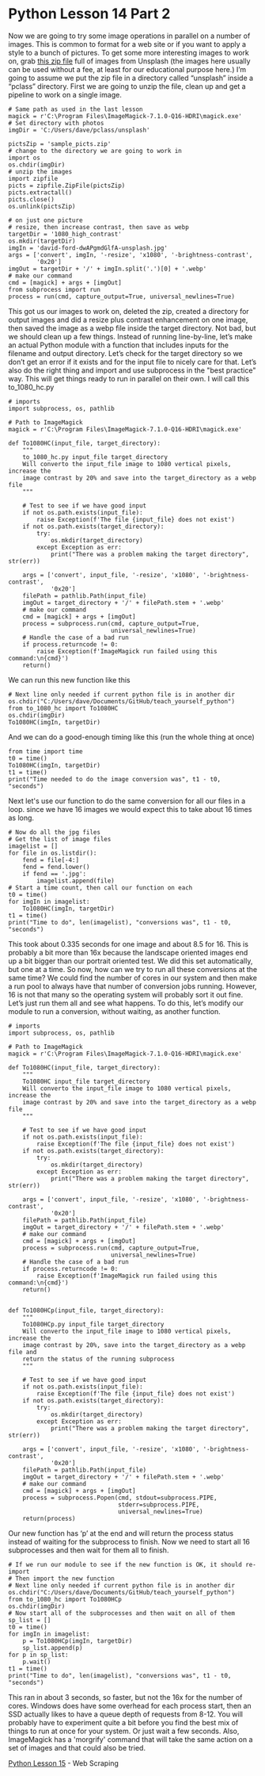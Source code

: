 # Python Lesson 14 Part 2
Now we are going to try some image operations in parallel on a number of images. This is common to format for a web site or if you want to apply a style to a bunch of pictures. To get some more interesting images to work on, grab [this zip file](pclass/sample_picts.zip) full of images from Unsplash (the images here usually can be used without a fee, at least for our educational purpose here.) I’m going to assume we put the zip file in a directory called “unsplash” inside a “pclass” directory. First we are going to unzip the file, clean up and get a pipeline to work on a single image.
```
# Same path as used in the last lesson
magick = r'C:\Program Files\ImageMagick-7.1.0-Q16-HDRI\magick.exe'
# Set directory with photos
imgDir = 'C:/Users/dave/pclass/unsplash'

pictsZip = 'sample_picts.zip'
# change to the directory we are going to work in
import os
os.chdir(imgDir)
# unzip the images
import zipfile
picts = zipfile.ZipFile(pictsZip)
picts.extractall()
picts.close()
os.unlink(pictsZip)

# on just one picture
# resize, then increase contrast, then save as webp
targetDir = '1080_high_contrast'
os.mkdir(targetDir)
imgIn = 'david-ford-dwAPgmdGlfA-unsplash.jpg'
args = ['convert', imgIn, '-resize', 'x1080', '-brightness-contrast',
        '0x20']
imgOut = targetDir + '/' + imgIn.split('.')[0] + '.webp'
# make our command
cmd = [magick] + args + [imgOut]
from subprocess import run
process = run(cmd, capture_output=True, universal_newlines=True)
```
This got us our images to work on, deleted the zip, created a directory for output images and did a resize plus contrast enhancement on one image, then saved the image as a webp file inside the target directory. Not bad, but we should clean up a few things. Instead of running line-by-line, let’s make an actual Python module with a function that includes inputs for the filename and output directory. Let’s check for the target directory so we don’t get an error if it exists and for the input file to nicely care for that. Let’s also do the right thing and import and use subprocess in the "best practice" way. This will get things ready to run in parallel on their own. I will call this to_1080_hc.py
```
# imports
import subprocess, os, pathlib

# Path to ImageMagick
magick = r'C:\Program Files\ImageMagick-7.1.0-Q16-HDRI\magick.exe'

def To1080HC(input_file, target_directory):
    """
    to_1080_hc.py input_file target_directory
    Will converto the input_file image to 1080 vertical pixels, increase the
    image contrast by 20% and save into the target_directory as a webp file
    """
        
    # Test to see if we have good input
    if not os.path.exists(input_file):
        raise Exception(f'The file {input_file} does not exist')
    if not os.path.exists(target_directory):
        try:
            os.mkdir(target_directory)
        except Exception as err:
            print("There was a problem making the target directory", str(err))
    
    args = ['convert', input_file, '-resize', 'x1080', '-brightness-contrast',
            '0x20']
    filePath = pathlib.Path(input_file)
    imgOut = target_directory + '/' + filePath.stem + '.webp'
    # make our command
    cmd = [magick] + args + [imgOut]
    process = subprocess.run(cmd, capture_output=True,
                             universal_newlines=True)
    # Handle the case of a bad run
    if process.returncode != 0:
        raise Exception(f'ImageMagick run failed using this command:\n{cmd}')
    return()
```
We can run this new function like this
```
# Next line only needed if current python file is in another dir
os.chdir("C:/Users/dave/Documents/GitHub/teach_yourself_python")
from to_1080_hc import To1080HC
os.chdir(imgDir)
To1080HC(imgIn, targetDir)
```
And we can do a good-enough timing like this (run the whole thing at once)
```
from time import time
t0 = time()
To1080HC(imgIn, targetDir)
t1 = time()
print("Time needed to do the image conversion was", t1 - t0, "seconds")
```
Next let's use our function to do the same conversion for all our files in a loop. since we have 16 images we would expect this to take about 16 times as long.
```
# Now do all the jpg files
# Get the list of image files
imagelist = []
for file in os.listdir():
    fend = file[-4:]
    fend = fend.lower()
    if fend == '.jpg':
        imagelist.append(file)
# Start a time count, then call our function on each
t0 = time()
for imgIn in imagelist:
    To1080HC(imgIn, targetDir)
t1 = time()
print("Time to do", len(imagelist), "conversions was", t1 - t0, "seconds")
```
This took about 0.335 seconds for one image and about 8.5 for 16. This is probably a bit more than 16x because the landscape oriented images end up a bit bigger than our portrait oriented test.
We did this set automatically, but one at a time. So now, how can we try to run all these conversions at the same time? We could find the number of cores in our system and then make a run pool to always have that number of conversion jobs running. However, 16 is not that many so the operating system will probably sort it out fine. Let’s just run them all and see what happens.
To do this, let’s modify our module to run a conversion, without waiting, as another function.
```
# imports
import subprocess, os, pathlib

# Path to ImageMagick
magick = r'C:\Program Files\ImageMagick-7.1.0-Q16-HDRI\magick.exe'

def To1080HC(input_file, target_directory):
    """
    To1080HC input_file target_directory
    Will converto the input_file image to 1080 vertical pixels, increase the
    image contrast by 20% and save into the target_directory as a webp file
    """
        
    # Test to see if we have good input
    if not os.path.exists(input_file):
        raise Exception(f'The file {input_file} does not exist')
    if not os.path.exists(target_directory):
        try:
            os.mkdir(target_directory)
        except Exception as err:
            print("There was a problem making the target directory", str(err))
    
    args = ['convert', input_file, '-resize', 'x1080', '-brightness-contrast',
            '0x20']
    filePath = pathlib.Path(input_file)
    imgOut = target_directory + '/' + filePath.stem + '.webp'
    # make our command
    cmd = [magick] + args + [imgOut]
    process = subprocess.run(cmd, capture_output=True,
                             universal_newlines=True)
    # Handle the case of a bad run
    if process.returncode != 0:
        raise Exception(f'ImageMagick run failed using this command:\n{cmd}')
    return()


def To1080HCp(input_file, target_directory):
    """
    To1080HCp.py input_file target_directory
    Will converto the input_file image to 1080 vertical pixels, increase the
    image contrast by 20%, save into the target_directory as a webp file and
    return the status of the running subprocess
    """
    
    # Test to see if we have good input
    if not os.path.exists(input_file):
        raise Exception(f'The file {input_file} does not exist')
    if not os.path.exists(target_directory):
        try:
            os.mkdir(target_directory)
        except Exception as err:
            print("There was a problem making the target directory", str(err))
    
    args = ['convert', input_file, '-resize', 'x1080', '-brightness-contrast',
            '0x20']
    filePath = pathlib.Path(input_file)
    imgOut = target_directory + '/' + filePath.stem + '.webp'
    # make our command
    cmd = [magick] + args + [imgOut]
    process = subprocess.Popen(cmd, stdout=subprocess.PIPE,
                               stderr=subprocess.PIPE,
                               universal_newlines=True)
    return(process)

```
Our new function has ‘p’ at the end and will return the process status instead of waiting for the subprocess to finish. Now we need to start all 16 subprocesses and then wait for them all to finish.
```
# If we run our module to see if the new function is OK, it should re-import
# Then import the new function
# Next line only needed if current python file is in another dir
os.chdir("C:/Users/dave/Documents/GitHub/teach_yourself_python")
from to_1080_hc import To1080HCp
os.chdir(imgDir)
# Now start all of the subprocesses and then wait on all of them
sp_list = []
t0 = time()
for imgIn in imagelist:
    p = To1080HCp(imgIn, targetDir)
    sp_list.append(p)
for p in sp_list:
    p.wait()
t1 = time()
print("Time to do", len(imagelist), "conversions was", t1 - t0, "seconds")
```
This ran in about 3 seconds, so faster, but not the 16x for the number of cores. Windows does have some overhead for each process start, then an SSD actually likes to have a queue depth of requests from 8-12. You will probably have to experiment quite a bit before you find the best mix of things to run at once for your system. Or just wait a few seconds. Also, ImageMagick has a 'morgrify' command that will take the same action on a set of images and that could also be tried.

[Python Lesson 15](lesson15.md) - Web Scraping